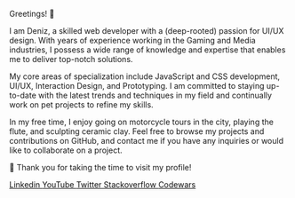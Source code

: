 Greetings! 👋

I am Deniz, a skilled web developer with a (deep-rooted) passion for UI/UX design. With years of experience working in the Gaming and Media industries, I possess a wide range of knowledge and expertise that enables me to deliver top-notch solutions.

My core areas of specialization include JavaScript and CSS development, UI/UX, Interaction Design, and Prototyping. I am committed to staying up-to-date with the latest trends and techniques in my field and continually work on pet projects to refine my skills.

In my free time, I enjoy going on motorcycle tours in the city, playing the flute, and sculpting ceramic clay. Feel free to browse my projects and contributions on GitHub, and contact me if you have any inquiries or would like to collaborate on a project.

🌱 Thank you for taking the time to visit my profile!

<div id="badges">
  <a style="color: #101010" href="https://www.linkedin.com/in/denizhacisalihoglu/">
    Linkedin
  </a>
  <a style="color: #101010" href="https://www.youtube.com/channel/UCzpz-wlggFd16-C8gjWhiQQ">
    YouTube
  </a>
  <a style="color: #101010" href="https://twitter.com/denizhcs">
    Twitter
  </a>
   <a style="color: #101010" href="https://stackoverflow.com/users/1549080/deniz-%c3%96zt%c3%bcrk">
    Stackoverflow
  </a>
 <a style="color: #101010 !important" href="https://www.codewars.com/users/denizhcs/"> Codewars
 </a>
</div>




